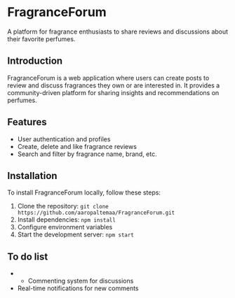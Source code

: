 # FragranceForum

A platform for fragrance enthusiasts to share reviews and discussions about their favorite perfumes.

## Introduction

FragranceForum is a web application where users can create posts to review and discuss fragrances they own or are interested in. It provides a community-driven platform for sharing insights and recommendations on perfumes.

## Features

- User authentication and profiles
- Create, delete and like fragrance reviews
- Search and filter by fragrance name, brand, etc.




## Installation

To install FragranceForum locally, follow these steps:

1. Clone the repository: `git clone https://github.com/aaropaltemaa/FragranceForum.git`
2. Install dependencies: `npm install`
3. Configure environment variables
4. Start the development server: `npm start`

## To do list

- - Commenting system for discussions
- Real-time notifications for new comments

